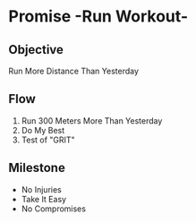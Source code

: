 # Promise -Run Workout-

## Objective

Run More Distance Than Yesterday

## Flow

1. Run 300 Meters More Than Yesterday
2. Do My Best
3. Test of "GRIT"

## Milestone

- No Injuries
- Take It Easy
- No Compromises
